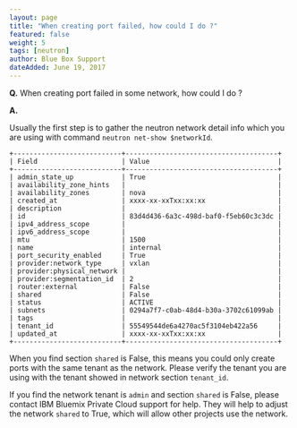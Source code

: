 ```yaml
---
layout: page
title: "When creating port failed, how could I do ?"
featured: false
weight: 5
tags: [neutron]
author: Blue Box Support
dateAdded: June 19, 2017
---
```


**Q.** When creating port failed in some network, how could I do ?

**A.** 

Usually the first step is to gather the neutron network detail info which you are using with command `neutron net-show $networkId`.

```
+---------------------------+--------------------------------------+
| Field                     | Value                                |
+---------------------------+--------------------------------------+
| admin_state_up            | True                                 |
| availability_zone_hints   |                                      |
| availability_zones        | nova                                 |
| created_at                | xxxx-xx-xxTxx:xx:xx                  |
| description               |                                      |
| id                        | 83d4d436-6a3c-498d-baf0-f5eb60c3c3dc |
| ipv4_address_scope        |                                      |
| ipv6_address_scope        |                                      |
| mtu                       | 1500                                 |
| name                      | internal                             |
| port_security_enabled     | True                                 |
| provider:network_type     | vxlan                                |
| provider:physical_network |                                      |
| provider:segmentation_id  | 2                                    |
| router:external           | False                                |
| shared                    | False                                |
| status                    | ACTIVE                               |
| subnets                   | 0294a7f7-c0ab-48d4-b30a-3702c61099ab |
| tags                      |                                      |
| tenant_id                 | 55549544de6a4270ac5f3104eb422a56     |
| updated_at                | xxxx-xx-xxTxx:xx:xx                  |
+---------------------------+--------------------------------------+
```

When you find section `shared` is False, this means you could only create ports with the same tenant as the network.
  Please verify the tenant you are using with the tenant showed in network section `tenant_id`.

If you find the network tenant is `admin` and section `shared` is False, please contact IBM Bluemix Private Cloud support for
  help. They will help to adjust the network `shared` to True, which will allow other projects use the network.